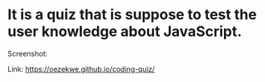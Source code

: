 # It is a quiz that is suppose to test the user knowledge about JavaScript.

Screenshot: 


Link: https://oezekwe.github.io/coding-quiz/
